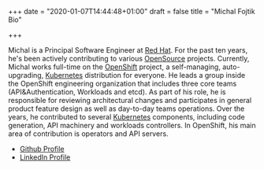 +++
date = "2020-01-07T14:44:48+01:00"
draft = false
title = "Michal Fojtik Bio"

+++

Michal is a Principal Software Engineer at [Red Hat](https://redhat.com). For the past ten years, he's been actively contributing to various [OpenSource](https://opensource.com/resources/what-open-source) projects.
Currently, Michal works full-time on the [OpenShift](https://www.openshift.org) project, a self-managing, auto-upgrading, [Kubernetes](https://kubernetes.io) distribution for everyone.
He leads a group inside the OpenShift engineering organization that includes three core teams (API&Authentication, Workloads and etcd).
As part of his role, he is responsible for reviewing architectural changes and participates in general product feature design as well as day-to-day teams operations.
Over the years, he contributed to several [Kubernetes](https://kubernetes.io) components, including code generation, API machinery and workloads controllers. In OpenShift, his main area of contribution is operators and API servers.

* [Github Profile](https://github.com/mfojtik)
* [LinkedIn Profile](https://www.linkedin.com/in/michalfojtik)

